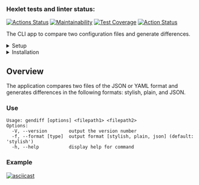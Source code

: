### Hexlet tests and linter status:
[![Actions Status](https://github.com/BelarusWillBeFree/frontend-project-lvl2/workflows/hexlet-check/badge.svg)](https://github.com/BelarusWillBeFree/frontend-project-lvl2/actions)
[![Maintainability](https://api.codeclimate.com/v1/badges/41b1f076cc89afb108fc/maintainability)](https://codeclimate.com/github/BelarusWillBeFree/frontend-project-lvl2/maintainability)
[![Test Coverage](https://api.codeclimate.com/v1/badges/41b1f076cc89afb108fc/test_coverage)](https://codeclimate.com/github/BelarusWillBeFree/frontend-project-lvl2/test_coverage)
[![Action Status](https://github.com/BelarusWillBeFree/frontend-project-lvl2/actions/workflows/makeTests.yml/badge.svg)](https://github.com/BelarusWillBeFree/frontend-project-lvl2/actions)

The CLI app to compare two configuration files and generate differences.

<details>
<summary>Setup</summary>

## Setup
### Install dependencies 

```bash
$ make install
```

### Run eslint 

```bash
$ make lint
```

### Run tests

```bash
$ make test 
```
</details>

<details>
<summary>Installation</summary>

### Install
```bash
$ make gendiff-install
```
### UnInstall

```bash
$ make gendiff-uninstall
```
</details>

## Overview
The application compares two files of the JSON or YAML format and generates differences in the following formats: stylish, plain, and JSON.

### Use
```
Usage: gendiff [options] <filepath1> <filepath2>
Options:
  -V, --version        output the version number
  -f, --format [type]  output format [stylish, plain, json] (default: 'stylish')
  -h, --help           display help for command
```
### Example
[![asciicast](https://asciinema.org/a/NErThxazDCerdukCl4kvsRdGC.svg)](https://asciinema.org/a/NErThxazDCerdukCl4kvsRdGC)

